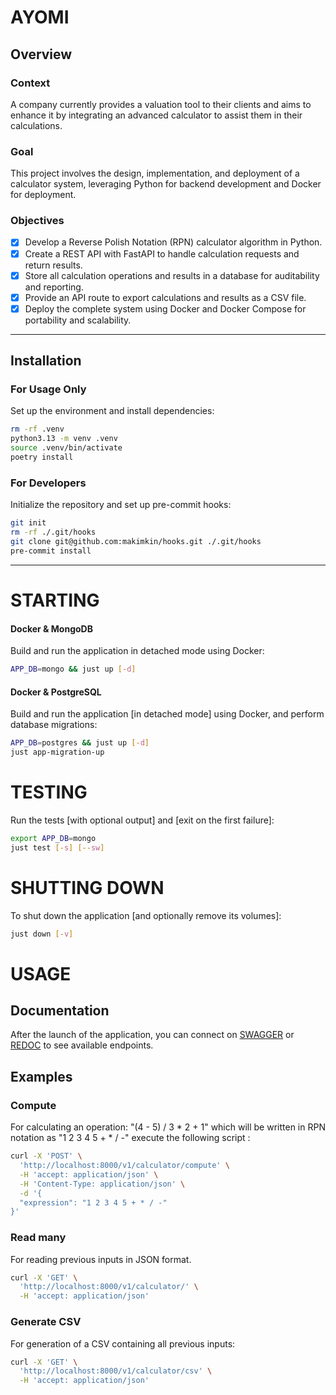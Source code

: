 # AYOMI

## Overview

### Context
A company currently provides a valuation tool to their clients and aims to enhance it by integrating an advanced calculator to assist them in their calculations.

### Goal
This project involves the design, implementation, and deployment of a calculator system, leveraging Python for backend development and Docker for deployment.

### Objectives
- [x] Develop a Reverse Polish Notation (RPN) calculator algorithm in Python.
- [x] Create a REST API with FastAPI to handle calculation requests and return results.
- [x] Store all calculation operations and results in a database for auditability and reporting.
- [x] Provide an API route to export calculations and results as a CSV file.
- [x] Deploy the complete system using Docker and Docker Compose for portability and scalability.

---

## Installation

### For Usage Only

Set up the environment and install dependencies:

```bash
rm -rf .venv
python3.13 -m venv .venv
source .venv/bin/activate
poetry install
```

### For Developers

Initialize the repository and set up pre-commit hooks:

```bash
git init
rm -rf ./.git/hooks
git clone git@github.com:makimkin/hooks.git ./.git/hooks
pre-commit install
```

---

# STARTING

#### Docker & MongoDB

Build and run the application in detached mode using Docker:

```bash
APP_DB=mongo && just up [-d]
```

#### Docker & PostgreSQL

Build and run the application [in detached mode] using Docker, and perform database migrations:

```bash
APP_DB=postgres && just up [-d]
just app-migration-up
```


# TESTING

Run the tests [with optional output] and [exit on the first failure]:

```bash
export APP_DB=mongo
just test [-s] [--sw]
```

# SHUTTING DOWN

To shut down the application [and optionally remove its volumes]:

```bash
just down [-v]
```

# USAGE

## Documentation
After the launch of the application, you can connect on [SWAGGER](http://localhost:8000/docs) or [REDOC](http://localhost:8000/redoc) to see available endpoints.

## Examples

### Compute

For calculating an operation: "(4 - 5) / 3 * 2 + 1" which will be written in RPN notation as "1 2 3 4 5 + * / -" execute the following script :

```bash
curl -X 'POST' \
  'http://localhost:8000/v1/calculator/compute' \
  -H 'accept: application/json' \
  -H 'Content-Type: application/json' \
  -d '{
  "expression": "1 2 3 4 5 + * / -"
}'
```

### Read many

For reading previous inputs in JSON format.

```bash
curl -X 'GET' \
  'http://localhost:8000/v1/calculator/' \
  -H 'accept: application/json'
```


### Generate CSV

For generation of a CSV containing all previous inputs:

```bash
curl -X 'GET' \
  'http://localhost:8000/v1/calculator/csv' \
  -H 'accept: application/json'
```
